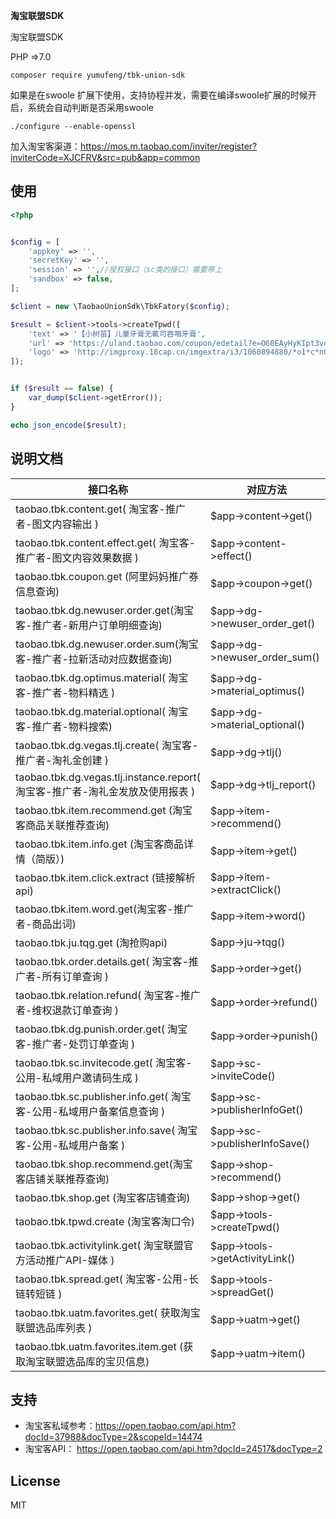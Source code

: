 **淘宝联盟SDK**

淘宝联盟SDK

PHP =>7.0

`composer require yumufeng/tbk-union-sdk`

如果是在swoole 扩展下使用，支持协程并发，需要在编译swoole扩展的时候开启，系统会自动判断是否采用swoole

```./configure --enable-openssl```

加入淘宝客渠道：https://mos.m.taobao.com/inviter/register?inviterCode=XJCFRV&src=pub&app=common

## 使用

```php
<?php


$config = [
    'appkey' => '',
    'secretKey' => '',
    'session' => '',//授权接口（sc类的接口）需要带上
    'sandbox' => false,
];

$client = new \TaobaoUnionSdk\TbkFatory($config);

$result = $client->tools->createTpwd([
    'text' => '【小树苗】儿童牙膏无氟可吞咽牙膏',
    'url' => 'https://uland.taobao.com/coupon/edetail?e=O60EAyHyKIpt3vqbdXnGlivNjFRkusPB5djj77wlO1yRouJg2hy9lJ7clY2Hw1o40khhwrZzASf9g1RlPpGU2hmFTDIT3kLkWOGP4KauORrEQlnWllxAq7Da9SMviYqQfo0s4juXT4zk4UQqwowTnTclmaPT%2FN8Oi5zCOSkadsc%3D&af=1&pid=mm_29563340_122900348_29874650260',
    'logo' => 'http://imgproxy.18cap.cn/imgextra/i3/1060894880/*o1*c*n01n8*p*b*g41lv5*jdeej6r_!!1060894880.jpg_400x400.jpg'
]);


if ($result == false) {
    var_dump($client->getError());
}

echo json_encode($result);

```

## 说明文档

| 接口名称  | 对应方法  |
| --------   | ---- |
| taobao.tbk.content.get( 淘宝客-推广者-图文内容输出 )        |    \$app->content->get()  |
| taobao.tbk.content.effect.get( 淘宝客-推广者-图文内容效果数据 )    |    \$app->content->effect()  |
| taobao.tbk.coupon.get (阿里妈妈推广券信息查询)   |    \$app->coupon->get()  |
| taobao.tbk.dg.newuser.order.get(淘宝客-推广者-新用户订单明细查询)    |    \$app->dg->newuser_order_get()  |
| taobao.tbk.dg.newuser.order.sum(淘宝客-推广者-拉新活动对应数据查询) |    \$app->dg->newuser_order_sum()  |
| taobao.tbk.dg.optimus.material( 淘宝客-推广者-物料精选 )  |    \$app->dg->material_optimus()  |
| taobao.tbk.dg.material.optional( 淘宝客-推广者-物料搜索)   |    \$app->dg->material_optional()  |
| taobao.tbk.dg.vegas.tlj.create( 淘宝客-推广者-淘礼金创建 )   |    \$app->dg->tlj()  |
| taobao.tbk.dg.vegas.tlj.instance.report( 淘宝客-推广者-淘礼金发放及使用报表 )  |    \$app->dg->tlj_report()  |
| taobao.tbk.item.recommend.get (淘宝客商品关联推荐查询)        |    \$app->item->recommend()  |
| taobao.tbk.item.info.get (淘宝客商品详情（简版）)        |    \$app->item->get()  |
| taobao.tbk.item.click.extract (链接解析api)    |    \$app->item->extractClick()  |
| taobao.tbk.item.word.get(淘宝客-推广者-商品出词)   |    \$app->item->word()  |
| taobao.tbk.ju.tqg.get (淘抢购api)    |    \$app->ju->tqg()  |
| taobao.tbk.order.details.get( 淘宝客-推广者-所有订单查询 )    |    \$app->order->get()  |
| taobao.tbk.relation.refund( 淘宝客-推广者-维权退款订单查询 )  |    \$app->order->refund()  |
| taobao.tbk.dg.punish.order.get( 淘宝客-推广者-处罚订单查询 )   |    \$app->order->punish()  |
| taobao.tbk.sc.invitecode.get( 淘宝客-公用-私域用户邀请码生成 )|    \$app->sc->inviteCode()  |
| taobao.tbk.sc.publisher.info.get( 淘宝客-公用-私域用户备案信息查询 )|    \$app->sc->publisherInfoGet()  |
| taobao.tbk.sc.publisher.info.save( 淘宝客-公用-私域用户备案 )|    \$app->sc->publisherInfoSave()  |
| taobao.tbk.shop.recommend.get(淘宝客店铺关联推荐查询)  |    \$app->shop->recommend()  |
| taobao.tbk.shop.get (淘宝客店铺查询)        |    \$app->shop->get()  |
| taobao.tbk.tpwd.create (淘宝客淘口令)     |    \$app->tools->createTpwd()  |
| taobao.tbk.activitylink.get( 淘宝联盟官方活动推广API-媒体 )    |    \$app->tools->getActivityLink()  |
| taobao.tbk.spread.get( 淘宝客-公用-长链转短链 )  |    \$app->tools->spreadGet()  |
| taobao.tbk.uatm.favorites.get( 获取淘宝联盟选品库列表 )  |    \$app->uatm->get()  |
| taobao.tbk.uatm.favorites.item.get (获取淘宝联盟选品库的宝贝信息) |    \$app->uatm->item()  |
## 支持

- 淘宝客私域参考：https://open.taobao.com/api.htm?docId=37988&docType=2&scopeId=14474
- 淘宝客API： https://open.taobao.com/api.htm?docId=24517&docType=2
## License

MIT
